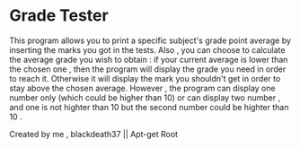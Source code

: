 # Grade Tester
This program allows you to print a specific subject's grade point average by inserting the marks you got in the tests. Also , you can choose to calculate the average grade you wish to obtain : if your current average is lower than the chosen one , then the program will display the grade you need in order to reach it. Otherwise it will display the mark you shouldn't get in order to stay above the chosen average. However , the program can display one number only  (which could be higher than 10) or can display two number , and one is not highter than 10 but the second number could be highter than 10 .

Created by me , blackdeath37 || Apt-get Root
